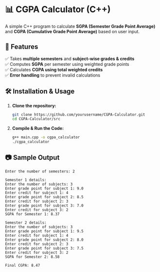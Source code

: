 # 📊 CGPA Calculator (C++)

A simple C++ program to calculate **SGPA (Semester Grade Point Average)** and **CGPA (Cumulative Grade Point Average)** based on user input.

## 🔹 Features
✅ Takes **multiple semesters** and **subject-wise grades & credits**  
✅ Computes **SGPA** per semester using weighted grade points  
✅ Calculates **CGPA using total weighted credits**  
✅ **Error handling** to prevent invalid calculations  

## 🛠 Installation & Usage
1. **Clone the repository:**
   ```sh
   git clone https://github.com/yourusername/CGPA-Calculator.git
   cd CGPA-Calculator/src
   ```
2. **Compile & Run the Code:**
   ```sh
   g++ main.cpp -o cgpa_calculator
   ./cgpa_calculator
   ```

## 📷 Sample Output
```
Enter the number of semesters: 2

Semester 1 details:
Enter the number of subjects: 3
Enter grade point for subject 1: 9.0
Enter credit for subject 1: 4
Enter grade point for subject 2: 8.5
Enter credit for subject 2: 3
Enter grade point for subject 3: 7.0
Enter credit for subject 3: 2
SGPA for Semester 1: 8.37

Semester 2 details:
Enter the number of subjects: 3
Enter grade point for subject 1: 9.5
Enter credit for subject 1: 4
Enter grade point for subject 2: 8.0
Enter credit for subject 2: 3
Enter grade point for subject 3: 7.5
Enter credit for subject 3: 2
SGPA for Semester 2: 8.58

Final CGPA: 8.47
```


